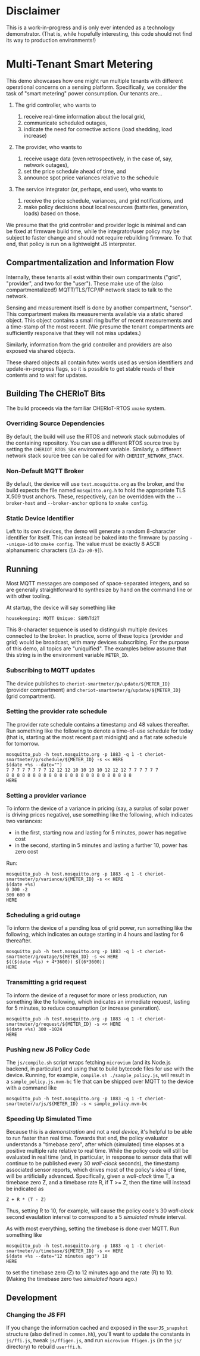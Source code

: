 # Disclaimer

This is a work-in-progress and is only ever intended as a technology demonstrator.
(That is, while hopefully interesting, this code should not find its way to production environments!)

# Multi-Tenant Smart Metering

This demo showcases how one might run multiple tenants with different operational concerns on a sensing platform.
Specifically, we consider the task of "smart metering" power consumption.
Our tenants are...

1. The grid controller, who wants to

   1. receive real-time information about the local grid,
   2. communicate scheduled outages,
   3. indicate the need for corrective actions (load shedding, load increase)

2. The provider, who wants to

   1. receive usage data (even retrospectively, in the case of, say, network outages),
   2. set the price schedule ahead of time, and
   3. announce spot price variances relative to the schedule

3. The service integrator (or, perhaps, end user), who wants to

   1. receive the price schedule, variances, and grid notifications, and
   2. make policy decisions about local resources (batteries, generation, loads) based on those.

We presume that the grid controller and provider logic is minimal and can be fixed at firmware build time,
while the integrator/user policy may be subject to faster change and should not require rebuilding firmware.
To that end, that policy is run on a lightweight JS interpreter.

## Compartmentalization and Information Flow

Internally, these tenants all exist within their own compartments ("grid", "provider", and two for the "user").
These make use of the (also compartmentalized!) MQTT/TLS/TCP/IP network stack to talk to the network.

Sensing and measurement itself is done by another compartment, "sensor".
This compartment makes its measurements available via a static shared object.
This object contains a small ring buffer of recent measurements and a time-stamp of the most recent.
(We presume the tenant compartments are sufficiently responsive that they will not miss updates.)

Similarly, information from the grid controller and providers are also exposed via shared objects.

These shared objects all contain futex words used as version identifiers and update-in-progress flags,
so it is possible to get stable reads of their contents and to wait for updates.

## Building The CHERIoT Bits

The build proceeds via the familiar CHERIoT-RTOS `xmake` system.

### Overriding Source Dependencies

By default, the build will use the RTOS and network stack submodules of the containing repository.
You can use a different RTOS source tree by setting the ``CHERIOT_RTOS_SDK`` environment variable.
Similarly, a different network stack source tree can be called for with ``CHERIOT_NETWORK_STACK``.

### Non-Default MQTT Broker

By default, the device will use `test.mosquitto.org` as the broker, and
the build expects the file named `mosquitto.org.h` to hold the appropriate TLS X.509 trust anchors.
These, respectively, can be overridden with the `--broker-host` and `--broker-anchor` options to `xmake config`.

### Static Device Identifier

Left to its own devices, the demo will generate a random 8-character identifier for itself.
This can instead be baked into the firmware by passing `--unique-id` to `xmake config`.
The value must be exactly 8 ASCII alphanumeric characters (`[A-Za-z0-9]`).

## Running

Most MQTT messages are composed of space-separated integers,
and so are generally straightforward to synthesize by hand on the command line or with other tooling.

At startup, the device will say something like

    housekeeping: MQTT Unique: S8MhTd2T

This 8-character sequence is used to distinguish multiple devices connected to the broker.
In practice, some of these topics (provider and grid) would be broadcast, with many devices subscribing.
For the purpose of this demo, all topics are "uniquified".
The examples below assume that this string is in the environment variable `METER_ID`.

### Subscribing to MQTT updates

The device publishes to `cheriot-smartmeter/p/update/${METER_ID}` (provider compartment)
and `cheriot-smartmeter/g/update/${METER_ID}` (grid compartment).

### Setting the provider rate schedule

The provider rate schedule contains a timestamp and 48 values thereafter.
Run something like the following to denote a time-of-use schedule for today
(that is, starting at the most recent past midnight)
and a flat rate schedule for tomorrow.

    mosquitto_pub -h test.mosquitto.org -p 1883 -q 1 -t cheriot-smartmeter/p/schedule/${METER_ID} -s << HERE
    $(date +%s --date="")
    7 7 7 7 7 7 7 7 12 12 12 10 10 10 10 12 12 12 7 7 7 7 7 7
    8 8 8 8 8 8 8 8 8 8 8 8 8 8 8 8 8 8 8 8 8 8 8 8
    HERE

### Setting a provider variance

To inform the device of a variance in pricing (say, a surplus of solar power is driving prices negative),
use something like the following, which indicates two variances:
- in the first, starting now and lasting for 5 minutes, power has negative cost
- in the second, starting in 5 minutes and lasting a further 10, power has zero cost

Run:

    mosquitto_pub -h test.mosquitto.org -p 1883 -q 1 -t cheriot-smartmeter/p/variance/${METER_ID} -s << HERE
    $(date +%s)
    0 300 -2
    300 600 0
    HERE

### Scheduling a grid outage

To inform the device of a pending loss of grid power, run something like the following,
which indicates an outage starting in 4 hours and lasting for 6 thereafter.

    mosquitto_pub -h test.mosquitto.org -p 1883 -q 1 -t cheriot-smartmeter/g/outage/${METER_ID} -s << HERE
    $(($(date +%s) + 4*3600)) $((6*3600))
    HERE

### Transmitting a grid request

To inform the device of a requset for more or less production, run something like the following,
which indicates an immediate request, lasting for 5 minutes, to reduce consumption (or increase generation).

    mosquitto_pub -h test.mosquitto.org -p 1883 -q 1 -t cheriot-smartmeter/g/request/${METER_ID} -s << HERE
    $(date +%s) 300 -1024
    HERE

### Pushing new JS Policy Code

The `js/compile.sh` script wraps fetching `microvium` (and its Node.js backend, in particular)
and using that to build bytecode files for use with the device.
Running, for example, `compile.sh ./sample_policy.js`, will result in a `sample_policy.js.mvm-bc` file that can be shipped over MQTT to the device with a command like

    mosquitto_pub -h test.mosquitto.org -p 1883 -q 1 -t cheriot-smartmeter/u/js/${METER_ID} -s < sample_policy.mvm-bc

### Speeding Up Simulated Time

Because this is a _demonstration_ and not a _real device_, it's helpful to be able to run faster than real time.
Towards that end, the policy evaluator understands a "timebase zero",
after which (simulated) time elapses at a positive multiple rate relative to real time.
While the policy code will still be evaluated in real time
(and, in particular, in response to sensor data that will continue to be published every 30 _wall-clock_ seconds),
the timestamp associated sensor reports, which drives most of the policy's idea of time,
will be artificially advanced.
Specifically, given a _wall-clock_ time T, a timebase zero Z, and a timebase rate R,
if T >= Z, then the time will instead be indicated as

    Z + R * (T - Z)

Thus, setting R to 10, for example, will cause the policy code's 30 _wall-clock_ second evaulation interval to
correspond to a 5 _simulated minute_ interval.

As with most everything, setting the timebase is done over MQTT.  Run something like

    mosquitto_pub -h test.mosquitto.org -p 1883 -q 1 -t cheriot-smartmeter/u/timebase/${METER_ID} -s << HERE
    $(date +%s --date="12 minutes ago") 10
    HERE

to set the timebase zero (Z) to 12 minutes ago and the rate (R) to 10.
(Making the timebase zero two _simulated hours_ ago.)

## Development

### Changing the JS FFI

If you change the information cached and exposed in the `userJS_snapshot` structure (also defined in `common.hh`),
you'll want to update the constants in `js/ffi.js`, tweak `js/ffigen.js`, and run `microvium ffigen.js` (in the `js/` directory) to rebuild `userffi.h`.
